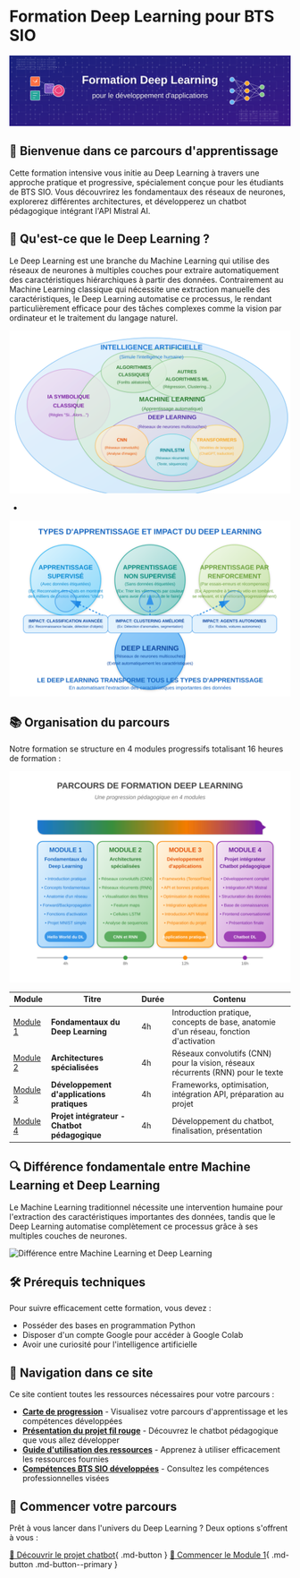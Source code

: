 # Formation Deep Learning pour BTS SIO

![Banner Deep Learning](images/banner-dl.svg)

## 🚀 Bienvenue dans ce parcours d'apprentissage

Cette formation intensive vous initie au Deep Learning à travers une approche pratique et progressive, spécialement conçue pour les étudiants de BTS SIO. Vous découvrirez les fondamentaux des réseaux de neurones, explorerez différentes architectures, et développerez un chatbot pédagogique intégrant l'API Mistral AI.

## 🧠 Qu'est-ce que le Deep Learning ?

Le Deep Learning est une branche du Machine Learning qui utilise des réseaux de neurones à multiples couches pour extraire automatiquement des caractéristiques hiérarchiques à partir des données. Contrairement au Machine Learning classique qui nécessite une extraction manuelle des caractéristiques, le Deep Learning automatise ce processus, le rendant particulièrement efficace pour des tâches complexes comme la vision par ordinateur et le traitement du langage naturel.

![Intelligence Artificielle - Écosystème](images/ai-ecosystem.svg)

-




![Types d'apprentissage et impact du Deep Learning](images/learning-types.svg)

## 📚 Organisation du parcours

Notre formation se structure en 4 modules progressifs totalisant 16 heures de formation :

![Les 4 modules de la formation](images/modules.svg)

| Module | Titre | Durée | Contenu |
|--------|-------|-------|---------|
| [Module 1](module1/index.md) | **Fondamentaux du Deep Learning** | 4h | Introduction pratique, concepts de base, anatomie d'un réseau, fonction d'activation |
| [Module 2](module2/index.md) | **Architectures spécialisées** | 4h | Réseaux convolutifs (CNN) pour la vision, réseaux récurrents (RNN) pour le texte |
| [Module 3](module3/index.md) | **Développement d'applications pratiques** | 4h | Frameworks, optimisation, intégration API, préparation au projet |
| [Module 4](module4/index.md) | **Projet intégrateur - Chatbot pédagogique** | 4h | Développement du chatbot, finalisation, présentation |

## 🔍 Différence fondamentale entre Machine Learning et Deep Learning

Le Machine Learning traditionnel nécessite une intervention humaine pour l'extraction des caractéristiques importantes des données, tandis que le Deep Learning automatise complètement ce processus grâce à ses multiples couches de neurones.

![Différence entre Machine Learning et Deep Learning](images/ml-vs-dl-comparison.svg)

## 🛠️ Prérequis techniques

Pour suivre efficacement cette formation, vous devez :

- Posséder des bases en programmation Python
- Disposer d'un compte Google pour accéder à Google Colab
- Avoir une curiosité pour l'intelligence artificielle

## 🧭 Navigation dans ce site

Ce site contient toutes les ressources nécessaires pour votre parcours :

- **[Carte de progression](carte-progression.md)** - Visualisez votre parcours d'apprentissage et les compétences développées
- **[Présentation du projet fil rouge](presentation.md)** - Découvrez le chatbot pédagogique que vous allez développer
- **[Guide d'utilisation des ressources](ressources/guide-etudiant.md)** - Apprenez à utiliser efficacement les ressources fournies
- **[Compétences BTS SIO développées](ressources/competences-stage-sio.md)** - Consultez les compétences professionnelles visées


## 🚀 Commencer votre parcours

Prêt à vous lancer dans l'univers du Deep Learning ? Deux options s'offrent à vous :

[🤖 Découvrir le projet chatbot](presentation.md){ .md-button }
[🏁 Commencer le Module 1](module1/index.md){ .md-button .md-button--primary }